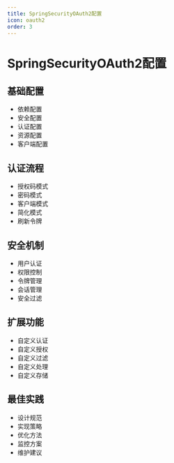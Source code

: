 ```yaml
---
title: SpringSecurityOAuth2配置
icon: oauth2
order: 3
---
```


# SpringSecurityOAuth2配置

## 基础配置
- 依赖配置
- 安全配置
- 认证配置
- 资源配置
- 客户端配置

## 认证流程
- 授权码模式
- 密码模式
- 客户端模式
- 简化模式
- 刷新令牌

## 安全机制
- 用户认证
- 权限控制
- 令牌管理
- 会话管理
- 安全过滤

## 扩展功能
- 自定义认证
- 自定义授权
- 自定义过滤
- 自定义处理
- 自定义存储

## 最佳实践
- 设计规范
- 实现策略
- 优化方法
- 监控方案
- 维护建议
